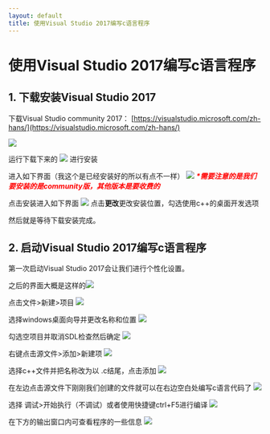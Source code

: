 ```yaml
---
layout: default
title: 使用Visual Studio 2017编写c语言程序
---
```


# 使用Visual Studio 2017编写c语言程序

## 1. 下载安装Visual Studio 2017

下载Visual Studio community 2017： [https://visualstudio.microsoft.com/zh-hans/](https://visualstudio.microsoft.com/zh-hans/)

![](imgOfLab01/img01.png)

运行下载下来的
![](imgOfLab01/img02.png)
进行安装

进入如下界面（我这个是已经安装好的所以有点不一样）
![](imgOfLab01/img03.png)
<font color="red" ><strong><i>*需要注意的是我们要安装的是community版，其他版本是要收费的</i></strong></font>

点击安装进入如下界面
![](imgOfLab01/img04.png)
点击**更改**更改安装位置，勾选使用c++的桌面开发选项

然后就是等待下载安装完成。

## 2. 启动Visual Studio 2017编写c语言程序

第一次启动Visual Studio 2017会让我们进行个性化设置。

之后的界面大概是这样的![](imgOfLab01/img05.png)

点击文件>新建>项目
![](imgOfLab01/img06.png)

选择windows桌面向导并更改名称和位置
![](imgOfLab01/img07.png)

勾选空项目并取消SDL检查然后确定
![](imgOfLab01/img08.png)

右键点击源文件>添加>新建项
![](imgOfLab01/img09.png)

选择c++文件并把名称改为以 .c结尾，点击添加
![](imgOfLab01/img10.png)

在左边点击源文件下刚刚我们创建的文件就可以在右边空白处编写c语言代码了
![](imgOfLab01/img11.png)

选择 调试>开始执行（不调试）或者使用快捷键ctrl+F5进行编译
![](imgOfLab01/img12.png)

在下方的输出窗口内可查看程序的一些信息
![](imgOfLab01/img13.png)
